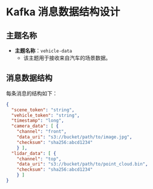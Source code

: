 # Kafka 消息数据结构设计

## 主题名称
- **主题名称**：`vehicle-data`
  - 该主题用于接收来自汽车的场景数据。

## 消息数据结构
每条消息的结构如下：

```json
{
  "scene_token": "string",
  "vehicle_token": "string",
  "timestamp": "long",
  "camera_data": [ { 
    "channel": "front",
    "data_uri": "s3://bucket/path/to/image.jpg",
    "checksum": "sha256:abcd1234" 
    } ],
  "lidar_data": [ { 
    "channel": "top",
    "data_uri": "s3://bucket/path/to/point_cloud.bin",
    "checksum": "sha256:abcd1234" 
    } ]
}
```